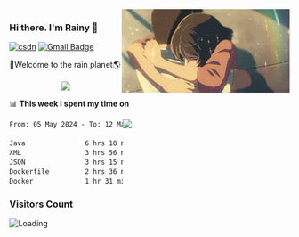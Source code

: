 <img  align='right' height="150" src="https://github.com/LikeRainDay/LikeRainDay/blob/master/pic/img_rain_1.gif?raw=true">



### Hi there. I'm Rainy :lemon:

[![csdn](https://img.shields.io/badge/-csdn-c14438?style=flat-square&logo=c&logoColor=white)](https://blog.csdn.net/qq_15807167)
[![Gmail Badge](https://img.shields.io/badge/-gmail-c14438?style=flat-square&logo=Gmail&logoColor=white&link=mailto:houshuai0816@gmail.com)](mailto:houshuai0816@gmail.com)

🚀Welcome to the rain planet🌎

<center>
<img align='center'  src="https://source.unsplash.com/user/rainyhehe/likes">
</center>

📊 **This week I spent my time on**

<img align='right'   width="300" src="https://github-readme-stats.vercel.app/api?username=LikeRainDay&show_icons=true&title_color=fff&icon_color=79ff97&text_color=9f9f9f&bg_color=151515&count_private=true">

<!--START_SECTION:waka-->

```txt
From: 05 May 2024 - To: 12 May 2024

Java               6 hrs 10 mins   ███████░░░░░░░░░░░░░░░░░░   27.45 %
XML                3 hrs 56 mins   ████▒░░░░░░░░░░░░░░░░░░░░   17.53 %
JSON               3 hrs 15 mins   ███▓░░░░░░░░░░░░░░░░░░░░░   14.48 %
Dockerfile         2 hrs 36 mins   ███░░░░░░░░░░░░░░░░░░░░░░   11.61 %
Docker             1 hr 31 mins    █▓░░░░░░░░░░░░░░░░░░░░░░░   06.75 %
```

<!--END_SECTION:waka-->

### Visitors Count
<img align="left" src = "https://profile-counter.glitch.me/LikeRainDay/count.svg" alt ="Loading">
